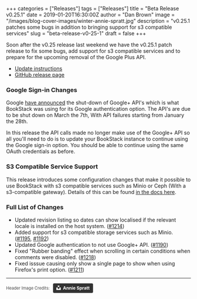 +++
categories = ["Releases"]
tags = ["Releases"]
title = "Beta Release v0.25.1"
date = 2019-01-20T16:30:00Z
author = "Dan Brown"
image = "/images/blog-cover-images/winter-annie-spratt.jpg"
description = "v0.25.1 patches some bugs in addition to bringing support for s3 compatible services"
slug = "beta-release-v0-25-1"
draft = false
+++

Soon after the v0.25 release last weekend we have the v0.25.1 patch release to fix some bugs, add support for s3 compatible services and to prepare for the upcoming 
removal of the Google Plus API.

* [Update instructions](https://www.bookstackapp.com/docs/admin/updates)
* [GitHub release page](https://github.com/BookStackApp/BookStack/releases/tag/v0.25.1)


### Google Sign-in Changes

Google [have announced](https://developers.google.com/+/api-shutdown) the shut-down of Google+ API's which is what BookStack was using for its Google authentication option.
The API's are due to be shut down on March the 7th, With API failures starting from January the 28th.

In this release the API calls made no longer make use of the Google+ API so all you'll need to do is to update your BookStack instance to continue using the Google sign-in option. You should be able to continue using the same OAuth credentials as before.

### S3 Compatible Service Support

This release introduces some configuration changes that make it possible to use BookStack with s3 compatible services such as Minio or Ceph (With a s3-compatible gateway). 
Details of this can be found [in the docs here](/docs/admin/upload-config/#non-amazon-s3-compatible-services).

### Full List of Changes

* Updated revision listing so dates can show localised if the relevant locale is installed on the host system. ([#1214](https://github.com/BookStackApp/BookStack/issues/1214))
* Added support for s3 compatible storage services such as Minio. ([#1195](https://github.com/BookStackApp/BookStack/issues/1195), [#1192](https://github.com/BookStackApp/BookStack/issues/1192))
* Updated Google authentication to not use Google+ API. ([#1190](https://github.com/BookStackApp/BookStack/issues/1190))
* Fixed "Rubber banding" effect when scrolling in certain conditions when comments were disabled. ([#1218](https://github.com/BookStackApp/BookStack/issues/1218))
* Fixed isssue causing only show a single page to show when using Firefox's print option. ([#1211](https://github.com/BookStackApp/BookStack/issues/1211))


----

<span style="font-size: 0.8em;opacity:0.8;">Header Image Credits: &nbsp; <a style="background-color:black;color:white;text-decoration:none;padding:4px 6px;font-family:-apple-system, BlinkMacSystemFont, &quot;San Francisco&quot;, &quot;Helvetica Neue&quot;, Helvetica, Ubuntu, Roboto, Noto, &quot;Segoe UI&quot;, Arial, sans-serif;font-size:12px;font-weight:bold;line-height:1.2;display:inline-block;border-radius:3px" href="https://unsplash.com/@anniespratt?utm_medium=referral&amp;utm_campaign=photographer-credit&amp;utm_content=creditBadge" target="_blank" rel="noopener noreferrer" title="Download free do whatever you want high-resolution photos from Annie Spratt"><span style="display:inline-block;padding:2px 3px"><svg xmlns="http://www.w3.org/2000/svg" style="height:12px;width:auto;position:relative;vertical-align:middle;top:-2px;fill:white" viewBox="0 0 32 32"><title>unsplash-logo</title><path d="M10 9V0h12v9H10zm12 5h10v18H0V14h10v9h12v-9z"></path></svg></span><span style="display:inline-block;padding:2px 3px">Annie Spratt</span></a></span>
